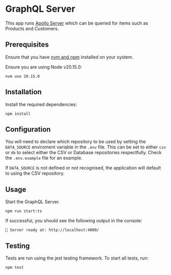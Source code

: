 # GraphQL Server

This app runs [Apollo Server](https://www.apollographql.com/docs/) which can be queried for items such as Products and Customers.

## Prerequisites

Ensure that you have [nvm and npm](https://docs.npmjs.com/downloading-and-installing-node-js-and-npm) installed on your system.

Ensure you are using Node v20.15.0:

```
nvm use 20.15.0
```

## Installation

Install the required dependencies:

```
npm install
```

## Configuration

You will need to declare which repository to be used by setting the
`DATA_SOURCE` enviroment variable in the `.env` file. This can be set to either `csv` or `db` to select either the CSV or Database repositories respectfully. Check the `.env.example` file for an example.

If `DATA_SOURCE` is not defined or not recognised, the application will default to using the CSV repository.

## Usage

Start the GraphQL Server.

```
npm run start:ts
```

If successful, you should see the following output in the console:

```
🚀 Server ready at: http://localhost:4000/
```

## Testing

Tests are run using the jest testing framework. To start all tests, run:

```
npm test
```
